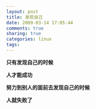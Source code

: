 ```yaml
---
layout: post
title: 发现自己
date: 2009-03-14 17:05:44
comments: true
sharing: true
categories: linux
tags: 
---
```


<p>
<strong>只有发现自己的时候</strong> 
</p>
<p>
<strong>人才能成功</strong> 
</p>
<p>
<strong>努力到别人的面前去发现自己的时候</strong> 
</p>
<p>
<strong>人就失败了</strong> 
</p>
<p>
&nbsp;
</p>
